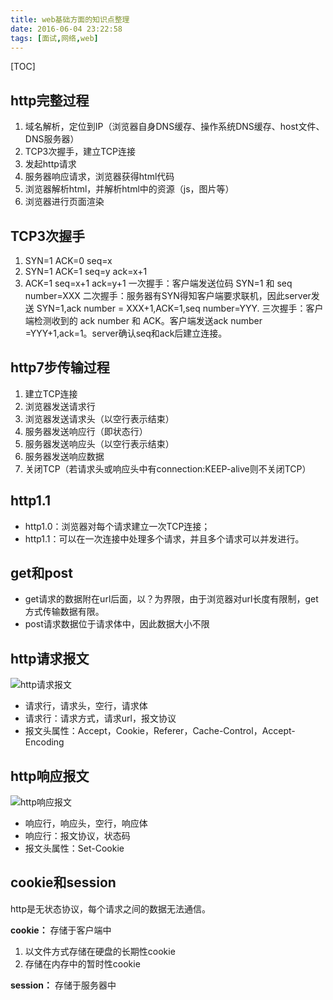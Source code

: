 ```yaml
---
title: web基础方面的知识点整理
date: 2016-06-04 23:22:58
tags: [面试,网络,web]
---
```


[TOC]

<!--more-->

## http完整过程
1. 域名解析，定位到IP（浏览器自身DNS缓存、操作系统DNS缓存、host文件、DNS服务器）
2. TCP3次握手，建立TCP连接
3. 发起http请求
4. 服务器响应请求，浏览器获得html代码
5. 浏览器解析html，并解析html中的资源（js，图片等）
6. 浏览器进行页面渲染

## TCP3次握手
1. SYN=1 ACK=0 seq=x
2. SYN=1 ACK=1 seq=y ack=x+1
3. ACK=1 seq=x+1 ack=y+1
一次握手：客户端发送位码 SYN=1 和 seq number=XXX
二次握手：服务器有SYN得知客户端要求联机，因此server发送 SYN=1,ack number = XXX+1,ACK=1,seq number=YYY.
三次握手：客户端检测收到的 ack number 和 ACK。客户端发送ack number =YYY+1,ack=1。server确认seq和ack后建立连接。

## http7步传输过程
1. 建立TCP连接
2. 浏览器发送请求行
3. 浏览器发送请求头（以空行表示结束）
4. 服务器发送响应行（即状态行）
5. 服务器发送响应头（以空行表示结束）
6. 服务器发送响应数据
7. 关闭TCP（若请求头或响应头中有connection:KEEP-alive则不关闭TCP）

## http1.1
- http1.0：浏览器对每个请求建立一次TCP连接；
- http1.1：可以在一次连接中处理多个请求，并且多个请求可以并发进行。

## get和post
- get请求的数据附在url后面，以？为界限，由于浏览器对url长度有限制，get方式传输数据有限。  
- post请求数据位于请求体中，因此数据大小不限

## http请求报文
![http请求报文](http://7xlgbq.com1.z0.glb.clouddn.com/http1.jpg)

- 请求行，请求头，空行，请求体
- 请求行：请求方式，请求url，报文协议
- 报文头属性：Accept，Cookie，Referer，Cache-Control，Accept-Encoding

## http响应报文
![http响应报文](http://7xlgbq.com1.z0.glb.clouddn.com/http2.jpg)

- 响应行，响应头，空行，响应体
- 响应行：报文协议，状态码
- 报文头属性：Set-Cookie

## cookie和session
http是无状态协议，每个请求之间的数据无法通信。

**cookie：** 存储于客户端中
1. 以文件方式存储在硬盘的长期性cookie
2. 存储在内存中的暂时性cookie

**session：** 存储于服务器中




